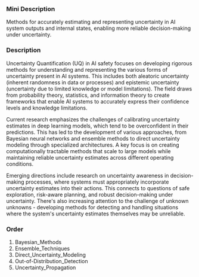 ### Mini Description

Methods for accurately estimating and representing uncertainty in AI system outputs and internal states, enabling more reliable decision-making under uncertainty.

### Description

Uncertainty Quantification (UQ) in AI safety focuses on developing rigorous methods for understanding and representing the various forms of uncertainty present in AI systems. This includes both aleatoric uncertainty (inherent randomness in data or processes) and epistemic uncertainty (uncertainty due to limited knowledge or model limitations). The field draws from probability theory, statistics, and information theory to create frameworks that enable AI systems to accurately express their confidence levels and knowledge limitations.

Current research emphasizes the challenges of calibrating uncertainty estimates in deep learning models, which tend to be overconfident in their predictions. This has led to the development of various approaches, from Bayesian neural networks and ensemble methods to direct uncertainty modeling through specialized architectures. A key focus is on creating computationally tractable methods that scale to large models while maintaining reliable uncertainty estimates across different operating conditions.

Emerging directions include research on uncertainty awareness in decision-making processes, where systems must appropriately incorporate uncertainty estimates into their actions. This connects to questions of safe exploration, risk-aware planning, and robust decision-making under uncertainty. There's also increasing attention to the challenge of unknown unknowns - developing methods for detecting and handling situations where the system's uncertainty estimates themselves may be unreliable.

### Order

1. Bayesian_Methods
2. Ensemble_Techniques
3. Direct_Uncertainty_Modeling
4. Out-of-Distribution_Detection
5. Uncertainty_Propagation
